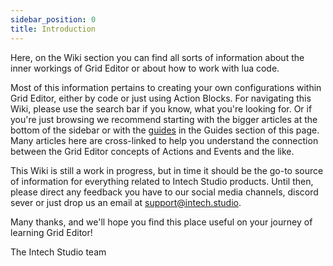 ```yaml
---
sidebar_position: 0
title: Introduction
---
```


<!---If you're new to Grid and the Grid Editor and have an idea about what you want to achieve with your new Grid module(s), you're in the right place!

Here, we compiled a lot of helpful information to help you to create your own Grid configuration.

You can start by clicking the link here: [Take me to the guides!](../guides/introduction)

Oh and don't forget to have fun!
--->

Here, on the Wiki section you can find all sorts of information about the inner workings of Grid Editor or about how to work with lua code.

Most of this information pertains to creating your own configurations within Grid Editor, either by code or just using Action Blocks.
For navigating this Wiki, please use the search bar if you know, what you're looking for. Or if you're just browsing we recommend starting with the bigger articles at the bottom of the sidebar or with the [guides](/category/getting-started) in the Guides section of this page.
Many articles here are cross-linked to help you understand the connection between the Grid Editor concepts of Actions and Events and the like.

This Wiki is still a work in progress, but in time it should be the go-to source of information for everything related to Intech Studio products.
Until then, please direct any feedback you have to our social media channels, discord sever or just drop us an email at support@intech.studio.

Many thanks, and we'll hope you find this place useful on your journey of learning Grid Editor!

The Intech Studio team
